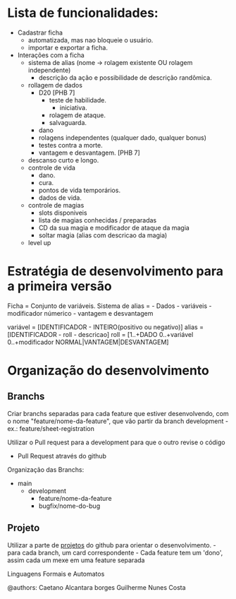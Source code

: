 # Lista de funcionalidades:

- Cadastrar ficha
  - automatizada, mas nao bloqueie o usuário.
  - importar e exportar a ficha.
- Interações com a ficha
  - sistema de alias (nome -> rolagem existente OU rolagem independente)
    - descrição da ação e possibilidade de descrição randômica.
  - rollagem de dados
    - D20 [PHB 7]
      - teste de habilidade.
      	- iniciativa.
      - rolagem de ataque.
      - salvaguarda.
    - dano
    - rolagens independentes (qualquer dado, qualquer bonus)
    - testes contra a morte.
    - vantagem e desvantagem. [PHB 7]
  - descanso curto e longo.
  - controle de vida
    - dano.
    - cura.
    - pontos de vida temporários.
    - dados de vida.
  - controle de magias
    - slots disponiveis
    - lista de magias conhecidas / preparadas
    - CD da sua magia e modificador de ataque da magia
    - soltar magia (alias com descricao da magia)
  - level up

# Estratégia de desenvolvimento para a primeira versão

Ficha = Conjunto de variáveis.
Sistema de alias =
	- Dados
	- variáveis
	- modificador númerico
	- vantagem e desvantagem

variável = [IDENTIFICADOR - INTEIRO(positivo ou negativo)]
alias = [IDENTIFICADOR - roll - descricao]
roll = [1..+DADO 0..+variável 0..+modificador NORMAL|VANTAGEM|DESVANTAGEM]



# Organização do desenvolvimento

## Branchs

Criar branchs separadas para cada feature que estiver desenvolvendo, com o nome "feature/nome-da-feature", que vão partir da branch development
	- ex.: feature/sheet-registration

Utilizar o Pull request para a development para que o outro revise o código
- Pull Request através do github

Organização das Branchs:
- main
	- development
		- feature/nome-da-feature
		- bugfix/nome-do-bug

## Projeto

Utilizar a parte de [projetos](https://github.com/gnc-fun/dnd-sheet-core/projects) do github para orientar o desenvolvimento.
	- para cada branch, um card correspondente
	- Cada feature tem um 'dono', assim cada um mexe em uma feature separada



Linguagens Formais e Automatos


@authors:
Caetano Alcantara borges
Guilherme Nunes Costa
